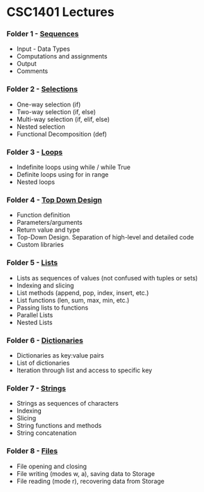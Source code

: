# CSC1401 Lectures

### Folder 1 - [Sequences](1-sequences/)
- Input - Data Types
- Computations and assignments
- Output
- Comments

### Folder 2 - [Selections](2-selections)
- One-way selection (if)
- Two-way selection (if, else)
- Multi-way selection (if, elif, else)
- Nested selection
- Functional Decomposition (def)

### Folder 3 - [Loops](3-loops)
- Indefinite loops using while / while True
- Definite loops using for in range
- Nested loops

### Folder 4 - [Top Down Design](4-top-down)
- Function definition
- Parameters/arguments
- Return value and type
- Top-Down Design.  Separation of high-level and detailed code
- Custom libraries

### Folder 5 - [Lists](5-lists)
- Lists as sequences of values (not confused with tuples or sets)
- Indexing and slicing
- List methods (append, pop, index, insert, etc.)
- List functions (len, sum, max, min, etc.)
- Passing lists to functions
- Parallel Lists
- Nested Lists

### Folder 6 - [Dictionaries](6-dictionaries)
- Dictionaries as key:value pairs
- List of dictionaries
- Iteration through list and access to specific key

### Folder 7 - [Strings](7-strings)
- Strings as sequences of characters
- Indexing
- Slicing
- String functions and methods
- String concatenation

### Folder 8 - [Files](8-files)
- File opening and closing
- File writing (modes w, a), saving data to Storage
- File reading (mode r), recovering data from Storage